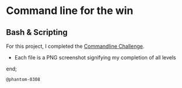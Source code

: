 # Command line for the win
## Bash & Scripting

For this project, I completed the [Commandline Challenge](https://cmdchallenge.com/).

- Each file is a PNG screenshot signifying my completion of all levels

end;

	@phantom-0308
